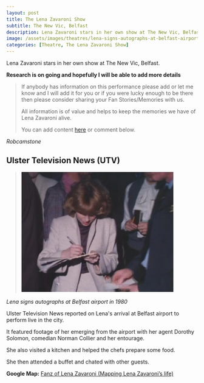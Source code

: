 ```yaml
---
layout: post
title: The Lena Zavaroni Show
subtitle: The New Vic, Belfast
description: Lena Zavaroni stars in her own show at The New Vic, Belfast.
image: /assets/images/theatres/lena-signs-autographs-at-belfast-airport-in-1980.jpg
categories: [Theatre, The Lena Zavaroni Show]
---
```


Lena Zavaroni stars in her own show at The New Vic, Belfast.

**Research is on going and hopefully I will be able to add more details**
> If anybody has information on this performance please add or let me know and I will add it for you or if you were lucky enough to be there then please consider sharing your Fan Stories/Memories with us.
>
> All information is of value and helps to keep the memories we have of Lena Zavaroni alive.
>
> You can add content [here](https://github.com/FanzOfLenaZavaroni/fanzoflenazavaroni.github.io) or comment below.

<cite>Robcamstone</cite>

## Ulster Television News (UTV)

> ![Lena signs autographs at Belfast airport in 1980](/assets/images/theatres/lena-signs-autographs-at-belfast-airport-in-1980.jpg)

<cite>Lena signs autographs at Belfast airport in 1980</cite>

Ulster Television News reported on Lena's arrival at Belfast airport to perform live in the city.

It featured footage of her emerging from the airport with her agent Dorothy Solomon, comedian Norman Collier and her entourage.

She also visited a kitchen and helped the chefs prepare some food.

She then attended a buffet and chated with other guests.

**Google Map:**
<span class="post-categories">[Fanz of Lena Zavaroni (Mapping Lena Zavaroni’s life)](https://www.google.com/maps/d/u/0/viewer?mid=1D1D0ERV_FQMNb9XZzJ-J3yUlK8aI4vhI&hl=en&ll=54.595343900000024%2C-5.935221899999988&z=19)</span>

<style>
.dt-published {display: none;}
.post-meta:after {content: "22 - 25 October 1980";}
.height-adjust1 {width:auto; height:350px;}
.height-adjust2 {width:auto; height:307px;}
</style>
